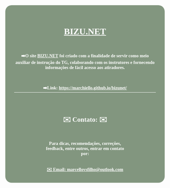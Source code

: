 <div style="background-color: #44623fa8; padding: 2em;text-align: center; border-radius: 20px;">
    <h1><a href="https://marchiello.github.io/bizunet/" target="_blank">BIZU.NET</a></h1><br>
    <p>➡️O site <a href="https://marchiello.github.io/bizunet/" target="_blank"><strong>BIZU.NET</strong></a> foi criado com a finalidade de servir como meio auxiliar de instrução do TG, colaborando com os instrutores e fornecendo informações de fácil acesso aos atiradores.</p><br>
    <p style="border-bottom: 1px solid;margin-bottom:5em">➡️Link: <a href="https://marchiello.github.io/bizunet/">https://marchiello.github.io/bizunet/</a></p>
    <h2> ✉️ Contato: ✉️</h2><br>
    <div style="margin:0 20% 0 20%;">
        <p>Para dicas, recomendações, correções, feedback, entre outros, entrar em contato por: </p><br>
        <a href="mailto:marcellovsfilho@outlook.com"> ✉️ Email: marcellovsfilho@outlook.com</a>           
    </div>
</div>

<style>

    a, p, h1, h2, h3, li{
        font-family: 'Stardos Stencil';
        color:white;
        font-weight: bold
    }
    p{
        font-size: 13.pt
    }
    a:hover{
        color: #EEF87C
    }
    
</style>
